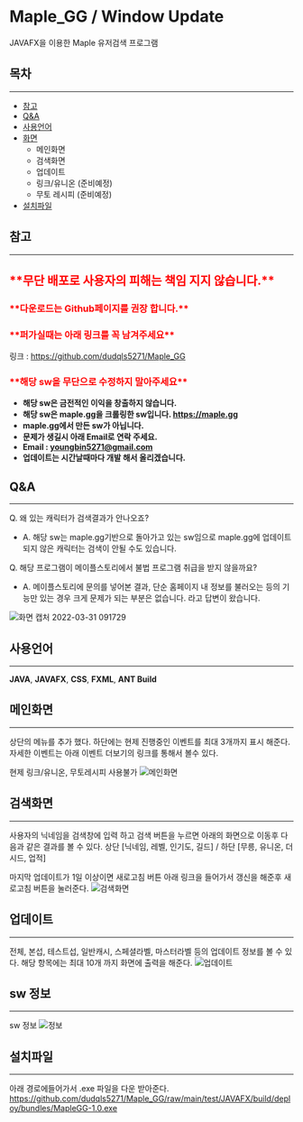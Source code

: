 # Maple_GG / Window Update

JAVAFX을 이용한 Maple 유저검색 프로그램

## 목차

---
- [참고](#참고)
- [Q&A](#Q&A)
- [사용언어](#사용언어)
- [화면](#메인화면)
  - 메인화면
  - 검색화면
  - 업데이트
  - 링크/유니온 (준비예정)
  - 무토 레시피 (준비예정)
- [설치파일](#설치파일)

## 참고
---
<h2 style = "color:red">**무단 배포로 사용자의 피해는 책임 지지 않습니다.**</h2>

<h3 style = "color:red">**다운로드는 Github페이지를 권장 합니다.**</h3>
<h3 style = "color:red">**퍼가실때는 아래 링크를 꼭 남겨주세요**</h3>

링크 : https://github.com/dudqls5271/Maple_GG

<h3 style = "color:red">**해당 sw을 무단으로 수정하지 말아주세요**</h3>


- **해당 sw은 금전적인 이익을 창출하지 않습니다.**
- **해당 sw은 maple.gg을 크롤링한 sw입니다. https://maple.gg**
- **maple.gg에서 만든 sw가 아닙니다.**
- **문제가 생길시 아래 Email로 연락 주세요.**
- **Email : youngbin5271@gmail.com**
- **업데이트는 시간날때마다 개발 해서 올리겠습니다.**


## Q&A
---
Q. 왜 있는 캐릭터가 검색결과가 안나오죠?
- A. 해당 sw는 maple.gg기반으로 돌아가고 있는 sw임으로 maple.gg에 업데이트되지 않은 캐릭터는 검색이 안될 수도 있습니다.


Q. 해당 프로그램이 메이플스토리에서 불법 프로그램 취급을 받지 않을까요?
 - A. 메이플스토리에 문의를 넣어본 결과, 단순 홈페이지 내 정보를 불러오는 등의 기능만 있는 경우 크게 문제가 되는 부분은 없습니다. 라고 답변이 왔습니다.
 
![화면 캡처 2022-03-31 091729](https://user-images.githubusercontent.com/49426352/160951592-4039c6d0-844d-4eb8-80a1-4ec9f2374530.png)

## 사용언어
---
**JAVA**, **JAVAFX**, **CSS**, **FXML**, **ANT Build**

## 메인화면
---
상단의 메뉴를 추가 했다.
하단에는 현제 진행중인 이벤트를 최대 3개까지 표시 해준다.
자세한 이벤트는 아래 이벤트 더보기의 링크를 통해서 볼수 있다.

현제 링크/유니온, 무토레시피 사용불가
![메인화면](https://user-images.githubusercontent.com/49426352/159939191-fdee027b-dd3b-4416-8baa-4e7bfa7a61ef.png)


## 검색화면
---
사용자의 닉네임을 검색창에 입력 하고 검색 버튼을 누르면 아래의 화면으로 이동후 다음과 같은 결과를 볼 수 있다.
상단 [닉네임, 레벨, 인기도, 길드] / 하단 [무릉, 유니온, 더시드, 업적] 

마지막 업데이트가 1일 이상이면 새로고침 버튼 아래 링크을 들어가서 갱신을 해준후 새로고침 버튼을 눌러준다.
![검색화면](https://user-images.githubusercontent.com/49426352/159939200-fed543c0-316f-4be1-b113-270b24dea80c.png)


## 업데이트
---
전체, 본섭, 테스트섭, 일반캐시, 스페셜라벨, 마스터라벨 등의 업데이트 정보를 볼 수 있다.
해당 항목에는 최대 10개 까지 화면에 출력을 해준다.
![업데이트](https://user-images.githubusercontent.com/49426352/159939205-497b8fd0-730d-4fa8-aac5-c05e15b5f36a.png)


## sw 정보
---
sw 정보
![정보](https://user-images.githubusercontent.com/49426352/159939207-79368db1-46e8-4d7c-8a10-6018e4daafa3.png)


## 설치파일
---
아래 경로에들어가서 .exe 파일을 다운 받아준다.
https://github.com/dudqls5271/Maple_GG/raw/main/test/JAVAFX/build/deploy/bundles/MapleGG-1.0.exe
